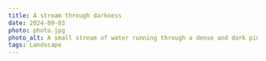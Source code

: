 ```yaml
---
title: A stream through darkness
date: 2024-09-03
photo: photo.jpg
photo_alt: A small stream of water running through a dense and dark pine forest
tags: Landscape
---
```

